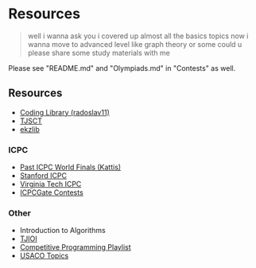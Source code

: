 # Resources

> well i wanna ask you i covered up almost all the basics topics now i wanna move to advanced level like graph theory or some could u please share some study materials with me

Please see "README.md" and "Olympiads.md" in "Contests" as well.

## Resources

  * [Coding Library (radoslav11)](https://github.com/radoslav11/Coding-Library?files=1)
  * [TJSCT](https://activities.tjhsst.edu/sct/)
  * [ekzlib](http://ekzlib.herokuapp.com)

### ICPC

  * [Past ICPC World Finals (Kattis)](https://icpc.kattis.com/problems)
  * [Stanford ICPC](http://web.stanford.edu/class/cs97si/)
  * [Virginia Tech ICPC](https://icpc.cs.vt.edu/#/)
  * [ICPCGate Contests](https://icpcgate.org/contest/index.php)

### Other

  * Introduction to Algorithms
  * [TJIOI](https://github.com/tjsct/tjioi-study-guide)
  * [Competitive Programming Playlist](https://www.commonlounge.com/community/862d2091c64e447cacde77d4c76a9ac3)
  * [USACO Topics](https://www.quora.com/What-topics-algorithms-should-be-mastered-to-pass-each-of-the-four-divisions-of-USACO)
